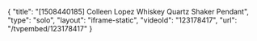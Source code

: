 {
    "title": "[1508440185] Colleen Lopez Whiskey Quartz Shaker Pendant",
    "type": "solo",
    "layout": "iframe-static",
    "videoId": "123178417",
    "url": "\/tvpembed\/123178417"
}